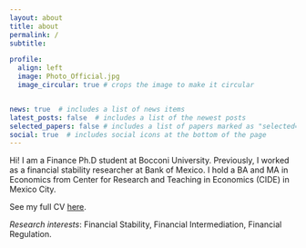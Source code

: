 ```yaml
---
layout: about
title: about
permalink: /
subtitle: 

profile:
  align: left
  image: Photo_Official.jpg
  image_circular: true # crops the image to make it circular


news: true  # includes a list of news items
latest_posts: false  # includes a list of the newest posts
selected_papers: false # includes a list of papers marked as "selected={true}"
social: true  # includes social icons at the bottom of the page
---
```


Hi! I am a Finance Ph.D student at Bocconi University. Previously, I worked as a financial stability researcher at Bank of Mexico. I hold a BA and MA in Economics from Center for Research and Teaching in Economics (CIDE) in Mexico City.


See my full CV <a href="https://majoarteaga.github.io/assets/pdf/CV_26022024.pdf">here</a>.


*Research interests*: Financial Stability, Financial Intermediation, Financial Regulation.

